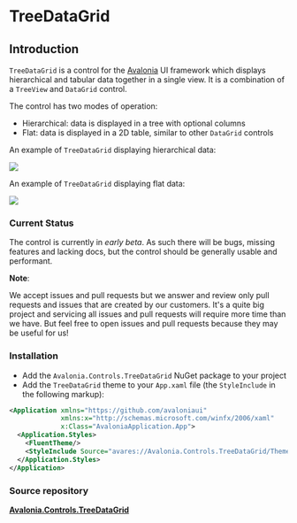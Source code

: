 # TreeDataGrid

## Introduction

`TreeDataGrid` is a control for the [Avalonia](https://github.com/AvaloniaUI/Avalonia) UI framework which displays hierarchical and tabular data together in a single view. It is a combination of a `TreeView` and `DataGrid` control.

The control has two modes of operation:

* Hierarchical: data is displayed in a tree with optional columns
* Flat: data is displayed in a 2D table, similar to other `DataGrid` controls

An example of `TreeDataGrid` displaying hierarchical data:

<div style={{textAlign: 'center'}}>
    <img src="/img/controls/treedatagrid/files.png" />
</div>

An example of `TreeDataGrid` displaying flat data:

<div style={{textAlign: 'center'}}>
    <img src="/img/controls/treedatagrid/countries.png" />
</div>

### Current Status

The control is currently in _early beta_. As such there will be bugs, missing features and lacking docs, but the control should be generally usable and performant.



**Note**:

We accept issues and pull requests but we answer and review only pull requests and issues that are created by our customers. It's a quite big project and servicing all issues and pull requests will require more time than we have. But feel free to open issues and pull requests because they may be useful for us!

### Installation

* Add the `Avalonia.Controls.TreeDataGrid` NuGet package to your project
* Add the `TreeDataGrid` theme to your `App.xaml` file (the `StyleInclude` in the following markup):

```xml
<Application xmlns="https://github.com/avaloniaui"
             xmlns:x="http://schemas.microsoft.com/winfx/2006/xaml"
             x:Class="AvaloniaApplication.App">
  <Application.Styles>
    <FluentTheme/>
    <StyleInclude Source="avares://Avalonia.Controls.TreeDataGrid/Themes/Fluent.axaml"/>
  </Application.Styles>
</Application>
```



### **Source repository**

[**Avalonia.Controls.TreeDataGrid**](https://github.com/AvaloniaUI/Avalonia.Controls.TreeDataGrid)

